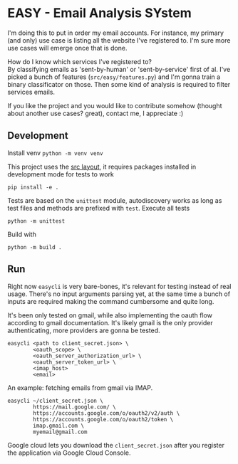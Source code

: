 # EASY - Email Analysis SYstem

I'm doing this to put in order my email accounts. 
For instance, my primary (and only) use case is listing all the website I've registered to.
I'm sure more use cases will emerge once that is done.

How do I know which services I've registered to?<br>
By classifying emails as 'sent-by-human' or 'sent-by-service' first of al.
I've picked a bunch of features (`src/easy/features.py`) and I'm gonna train a binary classificator on those.
Then some kind of analysis is required to filter services emails.

If you like the project and you would like to contribute somehow (thought about another use cases? great), contact me, I appreciate :) 

## Development 

Install venv `python -m venv venv`

This project uses the [src layout](https://packaging.python.org/en/latest/discussions/src-layout-vs-flat-layout/), 
it requires packages installed in development mode for tests to work
```
pip install -e .
```

Tests are based on the `unittest` module, autodiscovery works as long as test files and methods are prefixed with `test`.
Execute all tests 
```
python -m unittest
```

Build with
```
python -m build .
```

## Run

Right now `easycli` is very bare-bones, it's relevant for testing instead of real usage. 
There's no input arguments parsing yet, at the same time a bunch of inputs are required
making the command cumbersome and quite long.

It's been only tested on gmail, while also implementing the oauth flow according 
to gmail documentation. It's likely gmail is the only provider authenticating, 
more providers are gonna be tested.

```
easycli <path to client_secret.json> \
        <oauth_scope> \
        <oauth_server_authorization_url> \
        <oauth_server_token_url> \
        <imap_host>
        <email>
```

An example: fetching emails from gmail via IMAP.

```
easycli ~/client_secret.json \
        https://mail.google.com/ \
        https://accounts.google.com/o/oauth2/v2/auth \
        https://accounts.google.com/o/oauth2/token \
        imap.gmail.com \
        myemail@gmail.com
```

Google cloud lets you download the `client_secret.json` after you register
the application via Google Cloud Console.

